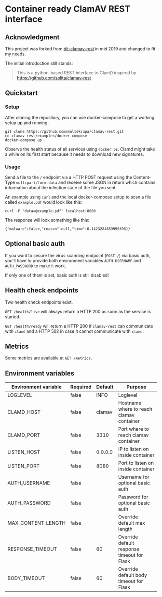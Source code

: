 # Container ready ClamAV REST interface

## Acknowledgment

This project was forked from [dit-clamav-rest](https://github.com/uktrade/dit-clamav-rest)
in mid 2019 and changed to fit my needs.

The initial introduction still stands:

> This is a python-based REST interface to ClamD inspired by https://github.com/solita/clamav-rest

## Quickstart

### Setup

After cloning the repository, you can use docker-compose to get a
working setup up and running.

```
git clone https://github.com/maltekrupa/clamav-rest.git
cd clamav-rest/examples/docker-compose
docker-compose up
```

Observe the health status of all services using `docker ps`. Clamd might take a
while on its first start because it needs to download new signatures.

### Usage

Send a file to the `/` endpoint via a HTTP POST request using the Content-Type
`multipart/form-data` and receive some JSON in return which contains information
about the infection state of the file you sent.

An example using `curl` and the local docker-compose setup to scan a file called
`example.pdf` would look like this:

```
curl -F 'data=@example.pdf' localhost:8080
```

The response will look something like this:

```
{"malware":false,"reason":null,"time":0.14232846899903961}
```

## Optional basic auth

If you want to secure the virus scanning endpoint (`POST /`) via basic
auth, you'll have to provide both environment variables `AUTH_USERNAME` and
`AUTH_PASSWORD` to make it work.

If only one of them is set, basic auth is still disabled!

## Health check endpoints

Two health check endpoints exist.

`GET /health/live` will always return a HTTP 200 as soon as the service is started.

`GET /health/ready` will return a HTTP 200 if `clamav-rest` can communicate with
`clamd` and a HTTP 502 in case it cannot communicate with `clamd`.

## Metrics

Some metrics are available at `GET /metrics`.

## Environment variables

| Environment variable | Required | Default | Purpose |
| -------------------- | -------- | ------- | ------- |
| LOGLEVEL             | false    | INFO    | Loglevel |
| CLAMD_HOST           | false    | clamav  | Hostname where to reach clamav container |
| CLAMD_PORT           | false    | 3310    | Port where to reach clamav container |
| LISTEN_HOST          | false    | 0.0.0.0 | IP to listen on inside container |
| LISTEN_PORT          | false    | 8080    | Port to listen on inside container |
| AUTH_USERNAME        | false    |         | Username for optional basic auth |
| AUTH_PASSWORD        | false    |         | Password for optional basic auth |
| MAX_CONTENT_LENGTH   | false    |         | Override default max length |
| RESPONSE_TIMEOUT     | false    | 60      | Override default response timeout for Flask |
| BODY_TIMEOUT         | false    | 60      | Override default body timeout for Flask |
